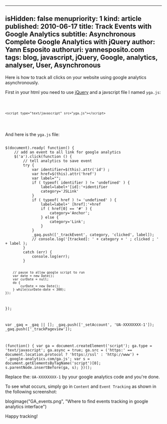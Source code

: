 -----
isHidden:       false
menupriority:   1
kind:           article
published: 2010-06-17
title: Track Events with Google Analytics
subtitle: Asynchronous Complete Google Analytics with jQuery
author: Yann Esposito
authoruri: yannesposito.com
tags:  blog, javascript, jQuery, Google, analytics, analyser, User, Asynchronous
-----

Here is how to track all clicks on your website using google analytics asynchronously.

First in your <sc>html</sc> you need to use [jQuery](http://jquery.com) and a javscript file I named `yga.js`:

<pre><code class="html">    <script type="text/javascript" src="jquery.js"></script>
    <script type="text/javascript" src="yga.js"></script>
</code></pre>

And here is the `yga.js` file:

<code class="javascript" file="yga.js">
$(document).ready( function() {
    // add an event to all link for google analytics
    $('a').click(function () {
        // tell analytics to save event
        try {
            var identifier=$(this).attr('id') ;
            var href=$(this).attr('href')
            var label="";
            if ( typeof( identifier ) != 'undefined' ) {
                label=label+'[id]:'+identifier
                category='JSLink'
            }
            if ( typeof( href ) != 'undefined' ) {
                label=label+' [href]:'+href
                if ( href[0] == '#' ) {
                    category='Anchor';
                } else {
                    category='Link';
                }
            }
            _gaq.push(['_trackEvent', category, 'clicked', label]);
            // console.log('[tracked]: ' + category + ' ; clicked ; ' + label );
        }
        catch (err) {
            console.log(err);
        }

        // pause to allow google script to run
        var date = new Date();
        var curDate = null;
        do {
            curDate = new Date();
        } while(curDate-date < 300);
    });
});

var _gaq = _gaq || [];
_gaq.push(['_setAccount', 'UA-XXXXXXXX-1']);
_gaq.push(['_trackPageview']);

(function() {
 var ga = document.createElement('script'); ga.type = 'text/javascript'; ga.async = true;
 ga.src = ('https:' == document.location.protocol ? 'https://ssl' : 'http://www') + '.google-analytics.com/ga.js';
 var s = document.getElementsByTagName('script')[0]; s.parentNode.insertBefore(ga, s);
 })();
</code></pre>

Replace the: `UA-XXXXXXXX-1` by your google analytics code and you're done.

To see what occurs, simply go in `Content` and `Event Tracking` as shown in the following screenshot:

blogimage("GA_events.png", "Where to find events tracking in google analytics interface")

Happy tracking!
